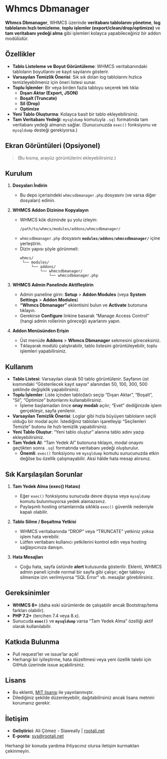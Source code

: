 # Whmcs Dbmanager

**Whmcs Dbmanager**, WHMCS üzerinde **veritabanı tablolarını yönetme**, **log tablolarını hızlı temizleme**, **toplu işlemler (export/clean/drop/optimize)** ve **tam veritabanı yedeği alma** gibi işlemleri kolayca yapabileceğiniz bir addon modülüdür.

## Özellikler

- **Tablo Listeleme ve Boyut Görüntüleme**: WHMCS veritabanındaki tabloların boyutlarını ve kayıt sayılarını gösterir.  
- **Varsayılan Temizlik Önerisi**: Sık sık dolan log tablolarını hızlıca temizleyebilmeniz için öneri listesi sunar.  
- **Toplu İşlemler**: Bir veya birden fazla tabloyu seçerek tek tıkla:
  - **Dışarı Aktar (Export, JSON)**  
  - **Boşalt (Truncate)**  
  - **Sil (Drop)**  
  - **Optimize**  
- **Yeni Tablo Oluşturma**: Kolayca basit bir tablo ekleyebilirsiniz.  
- **Tam Veritabanı Yedeği**: `mysqldump` komutuyla `.sql` formatında tam veritabanı yedeği almanızı sağlar. (Sunucunuzda `exec()` fonksiyonu ve `mysqldump` desteği gerekiyorsa.)

## Ekran Görüntüleri (Opsiyonel)
> (Bu kısma, arayüz görüntülerini ekleyebilirsiniz.)

## Kurulum

1. **Dosyaları İndirin**  
   - Bu depo içerisindeki `whmcsdbmanager.php` dosyasını (ve varsa diğer dosyaları) edinin.  

2. **WHMCS Addon Dizinine Kopyalayın**  
   - WHMCS kök dizininde şu yolu izleyin:  
     ```
     /path/to/whmcs/modules/addons/whmcsdbmanager/
     ```  
   - `whmcsdbmanager.php` dosyasını **`modules/addons/whmcsdbmanager/`** içine yerleştirin.  
   - Dizin yapısı şöyle görünmeli:  
     ```
     whmcs/
      └── modules/
          └── addons/
              └── whmcsdbmanager/
                  └── whmcsdbmanager.php
     ```

3. **WHMCS Admin Panelinde Aktifleştirin**  
   - Admin paneline girin: **Setup** \> **Addon Modules** (veya **System Settings** \> **Addon Modules**)  
   - **“Whmcs Dbmanager”** eklentisini bulun ve **Activate** butonuna tıklayın.  
   - Gerekirse **Configure** linkine basarak “Manage Access Control” (hangi admin rollerinin göreceği) ayarlarını yapın.

4. **Addon Menüsünden Erişin**  
   - Üst menüde **Addons** \> **Whmcs Dbmanager** sekmesini göreceksiniz.  
   - Tıklayarak modülü çalıştırabilir, tablo listesini görüntüleyebilir, toplu işlemleri yapabilirsiniz.

## Kullanım

- **Tablo Listesi**: Varsayılan olarak 50 tablo görüntülenir. Sayfanın üst kısmındaki “Gösterilecek kayıt sayısı” alanından 50, 100, 300, 500 şeklinde değişiklik yapabilirsiniz.  
- **Toplu İşlemler**: Liste içinden tablo(lar)ı seçip “Dışarı Aktar”, “Boşalt”, “Sil”, “Optimize” butonlarını kullanabilirsiniz.  
  - İşleme başlamadan önce **onay modalı** açılır; “Evet” dediğinizde işlem gerçekleşir, sayfa yenilenir.  
- **Varsayılan Temizlik Önerisi**: Loglar gibi hızla büyüyen tabloların seçili olduğu bir modal açılır. İstediğiniz tabloları işaretleyip “Seçilenleri Temizle” butonu ile hızlı temizlik yapabilirsiniz.  
- **Yeni Tablo Oluştur**: “Yeni tablo oluştur” alanına tablo adını yazıp ekleyebilirsiniz.  
- **Tam Yedek Al**: “Tam Yedek Al” butonuna tıklayın, modal onayını geçtikten sonra `.sql` formatında veritabanı yedeği oluşturulur.  
  - **Önemli**: `exec()` fonksiyonu ve `mysqldump` komutu sunucunuzda etkin değilse bu özellik çalışmayabilir. Aksi hâlde hata mesajı alırsınız.

## Sık Karşılaşılan Sorunlar

1. **Tam Yedek Alma (exec() Hatası)**  
   - Eğer `exec()` fonksiyonu sunucuda devre dışıysa veya `mysqldump` komutu bulunmuyorsa yedek alamazsınız.  
   - Paylaşımlı hosting ortamlarında sıklıkla `exec()` güvenlik nedeniyle kapalı olabilir.  

2. **Tablo Silme / Boşaltma Yetkisi**  
   - WHMCS veritabanında “DROP” veya “TRUNCATE” yetkiniz yoksa işlem hata verebilir.  
   - Lütfen veritabanı kullanıcı yetkilerini kontrol edin veya hosting sağlayıcınıza danışın.

3. **Hata Mesajları**  
   - Çoğu hata, sayfa üstünde **alert** kutusunda gösterilir. Eklenti, WHMCS admin paneli içinde normal bir sayfa gibi çalışır; eğer tabloyu silmenize izin verilmiyorsa “SQL Error” vb. mesajlar görebilirsiniz.

## Gereksinimler

- **WHMCS 8+** (daha eski sürümlerde de çalışabilir ancak Bootstrap/tema farkları olabilir).  
- **PHP 7.2+** (tercihen 7.4 veya 8.x).  
- Sunucuda **`exec()`** ve **`mysqldump`** varsa “Tam Yedek Alma” özelliği aktif olarak kullanılabilir.

## Katkıda Bulunma

- Pull request’ler ve issue’lar açık!  
- Herhangi bir iyileştirme, hata düzeltmesi veya yeni özellik talebi için GitHub üzerinde issue açabilirsiniz.

## Lisans

- Bu eklenti, [MIT lisansı](https://opensource.org/licenses/MIT) ile yayınlanmıştır.  
- Dilediğiniz şekilde düzenleyebilir, dağıtabilirsiniz ancak lisans metnini korumanız gerekir.

## İletişim

- **Geliştirici**: Ali Çömez - Slaweally | [rootali.net](https://rootali.net)  
- **E-posta**: sys@rootali.net  

Herhangi bir konuda yardıma ihtiyacınız olursa iletişim kurmaktan çekinmeyin. 

